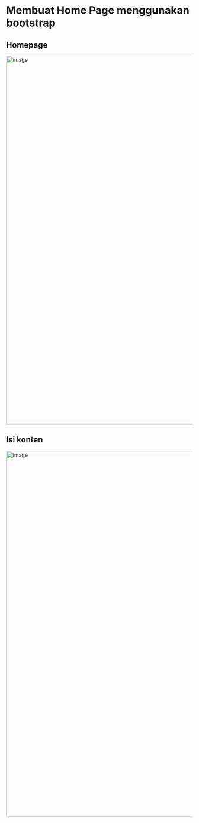 # Membuat Home Page menggunakan bootstrap

## Homepage
<img width="1917" height="991" alt="image" src="https://github.com/user-attachments/assets/c2f337a8-ec24-4130-97d9-78bab768a747" />

## Isi konten
<img width="1903" height="985" alt="image" src="https://github.com/user-attachments/assets/fac10e00-de3f-4b32-be4b-2d33ddfec16b" />


